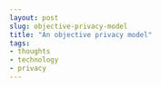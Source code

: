 ```yaml
---
layout: post
slug: objective-privacy-model
title: "An objective privacy model"
tags:
- thoughts
- technology
- privacy
---
```

